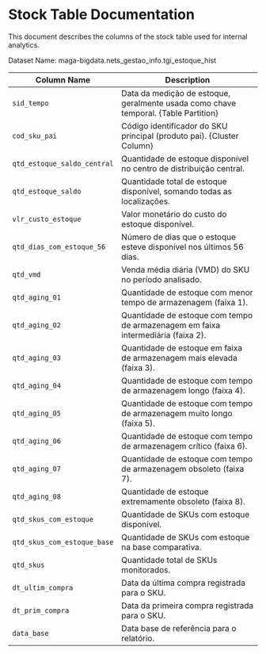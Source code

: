 # Stock Table Documentation

This document describes the columns of the stock table used for internal analytics.

Dataset Name: maga-bigdata.nets_gestao_info.tgi_estoque_hist

| Column Name | Description |
|-------------|-------------|
| `sid_tempo` | Data da medição de estoque, geralmente usada como chave temporal. {Table Partition}|
| `cod_sku_pai` | Código identificador do SKU principal (produto pai). {Cluster Column}|
| `qtd_estoque_saldo_central` | Quantidade de estoque disponível no centro de distribuição central. |
| `qtd_estoque_saldo` | Quantidade total de estoque disponível, somando todas as localizações. |
| `vlr_custo_estoque` | Valor monetário do custo do estoque disponível. |
| `qtd_dias_com_estoque_56` | Número de dias que o estoque esteve disponível nos últimos 56 dias. |
| `qtd_vmd` | Venda média diária (VMD) do SKU no período analisado. |
| `qtd_aging_01` | Quantidade de estoque com menor tempo de armazenagem (faixa 1). |
| `qtd_aging_02` | Quantidade de estoque com tempo de armazenagem em faixa intermediária (faixa 2). |
| `qtd_aging_03` | Quantidade de estoque em faixa de armazenagem mais elevada (faixa 3). |
| `qtd_aging_04` | Quantidade de estoque com tempo de armazenagem longo (faixa 4). |
| `qtd_aging_05` | Quantidade de estoque com tempo de armazenagem muito longo (faixa 5). |
| `qtd_aging_06` | Quantidade de estoque com tempo de armazenagem crítico (faixa 6). |
| `qtd_aging_07` | Quantidade de estoque com tempo de armazenagem obsoleto (faixa 7). |
| `qtd_aging_08` | Quantidade de estoque extremamente obsoleto (faixa 8). |
| `qtd_skus_com_estoque` | Quantidade de SKUs com estoque disponível. |
| `qtd_skus_com_estoque_base` | Quantidade de SKUs com estoque na base comparativa. |
| `qtd_skus` | Quantidade total de SKUs monitorados. |
| `dt_ultim_compra` | Data da última compra registrada para o SKU. |
| `dt_prim_compra` | Data da primeira compra registrada para o SKU. |
| `data_base` | Data base de referência para o relatório. |